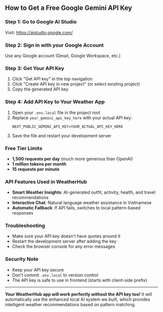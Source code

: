 ## How to Get a Free Google Gemini API Key

### Step 1: Go to Google AI Studio
Visit: https://aistudio.google.com/

### Step 2: Sign in with your Google Account
Use any Google account (Gmail, Google Workspace, etc.)

### Step 3: Get Your API Key
1. Click "Get API key" in the top navigation
2. Click "Create API key in new project" (or select existing project)
3. Copy the generated API key

### Step 4: Add API Key to Your Weather App
1. Open your `.env.local` file in the project root
2. Replace `your_gemini_api_key_here` with your actual API key:
   ```
   NEXT_PUBLIC_GEMINI_API_KEY=YOUR_ACTUAL_API_KEY_HERE
   ```
3. Save the file and restart your development server

### Free Tier Limits
- **1,500 requests per day** (much more generous than OpenAI)
- **1 million tokens per month**
- **15 requests per minute**

### API Features Used in WeatherHub
- **Smart Weather Insights**: AI-generated outfit, activity, health, and travel recommendations
- **Interactive Chat**: Natural language weather assistance in Vietnamese
- **Automatic Fallback**: If API fails, switches to local pattern-based responses

### Troubleshooting
- Make sure your API key doesn't have quotes around it
- Restart the development server after adding the key
- Check the browser console for any error messages

### Security Note
- Keep your API key secure
- Don't commit `.env.local` to version control
- The API key is safe to use in frontend (starts with client-side prefix)

---

**Your WeatherHub app will work perfectly without the API key too!** It will automatically use the enhanced local AI system we built, which provides intelligent weather recommendations based on pattern matching.
